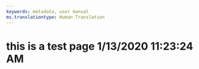 ```yaml
---
keywords: metadata, user manual
ms.translationtype: Human Translation
---
```

# this is a test page 1/13/2020 11:23:24 AM